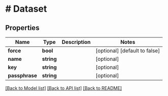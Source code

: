 # # Dataset

## Properties

Name | Type | Description | Notes
------------ | ------------- | ------------- | -------------
**force** | **bool** |  | [optional] [default to false]
**name** | **string** |  | [optional]
**key** | **string** |  | [optional]
**passphrase** | **string** |  | [optional]

[[Back to Model list]](../../README.md#models) [[Back to API list]](../../README.md#endpoints) [[Back to README]](../../README.md)
